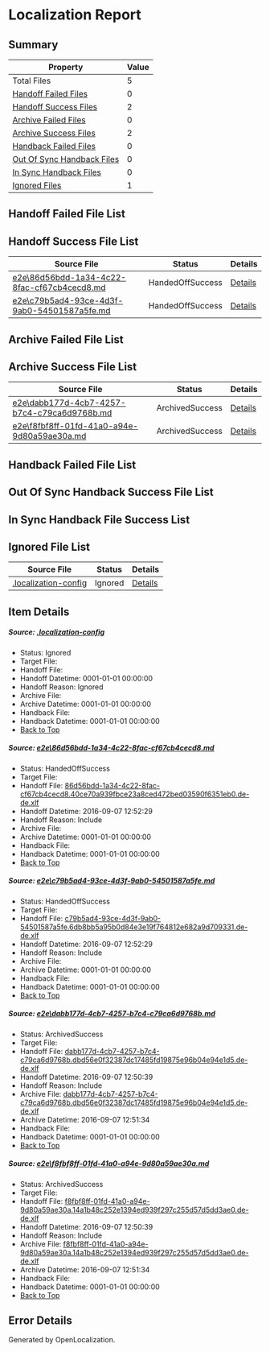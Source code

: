 # <a name='report-top'></a> Localization Report

## Summary
 Property | Value 
 -------- | ----- 
 Total Files | 5
[ Handoff Failed Files ](#handoff-failed-list)| 0
[ Handoff Success Files ](#handoff-success-list)| 2
[ Archive Failed Files ](#archive-failed-list)| 0
[ Archive Success Files ](#archive-success-list)| 2
[ Handback Failed Files ](#handback-failed-list)| 0
[ Out Of Sync Handback Files ](#outofsync-handback-success-list)| 0
[ In Sync Handback Files ](#insync-handback-success-list)| 0
[ Ignored Files ](#ignored-list)| 1

## <a name='handoff-failed-list'></a> Handoff Failed File List

## <a name='handoff-success-list'></a> Handoff Success File List
 Source File | Status | Details 
 ----------- | ------ | ------- 
 [e2e\86d56bdd-1a34-4c22-8fac-cf67cb4cecd8.md](https://github.com/OpenLocalizationTestOrg/ol-test0/blob/2384434e9e30db40f0f86a87b515130592a4be1d/e2e/86d56bdd-1a34-4c22-8fac-cf67cb4cecd8.md) | HandedOffSuccess | [Details](#e3bc5c200d7309b00013f3a9201865606f20da071)
 [e2e\c79b5ad4-93ce-4d3f-9ab0-54501587a5fe.md](https://github.com/OpenLocalizationTestOrg/ol-test0/blob/2384434e9e30db40f0f86a87b515130592a4be1d/e2e/c79b5ad4-93ce-4d3f-9ab0-54501587a5fe.md) | HandedOffSuccess | [Details](#5fd3fda36f4f3aa33d6db743583730e54ead6bf12)

## <a name='archive-failed-list'></a> Archive Failed File List

## <a name='archive-success-list'></a> Archive Success File List
 Source File | Status | Details 
 ----------- | ------ | ------- 
 [e2e\dabb177d-4cb7-4257-b7c4-c79ca6d9768b.md](https://github.com/OpenLocalizationTestOrg/ol-test0/blob/c046846622ac505af095a087e6f3eaa7a7890dce/e2e/dabb177d-4cb7-4257-b7c4-c79ca6d9768b.md) | ArchivedSuccess | [Details](#8afb15af8b2038628ae51a5e7ee76f9c67266a4b3)
 [e2e\f8fbf8ff-01fd-41a0-a94e-9d80a59ae30a.md](https://github.com/OpenLocalizationTestOrg/ol-test0/blob/c046846622ac505af095a087e6f3eaa7a7890dce/e2e/f8fbf8ff-01fd-41a0-a94e-9d80a59ae30a.md) | ArchivedSuccess | [Details](#20919ed046572d1aab6aed19cdb22759955d9f094)

## <a name='handback-failed-list'></a> Handback Failed File List

## <a name='outofsync-handback-success-list'></a> Out Of Sync Handback Success File List

## <a name='insync-handback-success-list'></a> In Sync Handback File Success List

## <a name='ignored-list'></a> Ignored File List
 Source File | Status | Details 
 ----------- | ------ | ------- 
 [.localization-config](https://github.com/OpenLocalizationTestOrg/ol-test0/blob/2384434e9e30db40f0f86a87b515130592a4be1d/.localization-config) | Ignored | [Details](#c268a05ecaa7ec85942ed632c29928ee5bd6da8d0)

## Item Details
##### <a name='c268a05ecaa7ec85942ed632c29928ee5bd6da8d0'></a> Source: [.localization-config](https://github.com/OpenLocalizationTestOrg/ol-test0/blob/2384434e9e30db40f0f86a87b515130592a4be1d/.localization-config)
* Status: Ignored
* Target File: 
* Handoff File: 
* Handoff Datetime: 0001-01-01 00:00:00
* Handoff Reason: Ignored
* Archive File: 
* Archive Datetime: 0001-01-01 00:00:00
* Handback File: 
* Handback Datetime: 0001-01-01 00:00:00
* [Back to Top](#report-top)

##### <a name='e3bc5c200d7309b00013f3a9201865606f20da071'></a> Source: [e2e\86d56bdd-1a34-4c22-8fac-cf67cb4cecd8.md](https://github.com/OpenLocalizationTestOrg/ol-test0/blob/2384434e9e30db40f0f86a87b515130592a4be1d/e2e/86d56bdd-1a34-4c22-8fac-cf67cb4cecd8.md)
* Status: HandedOffSuccess
* Target File: 
* Handoff File: [86d56bdd-1a34-4c22-8fac-cf67cb4cecd8.40ce70a939fbce23a8ced472bed03590f6351eb0.de-de.xlf](https://github.com/OpenLocalizationTestOrg/ol-test0-handoff/blob/e89d3ff3995e85fd907c6e17dbbf24f5a5a459ea/ol-handoff/OpenLocalizationTestOrg/ol-test0-dede/yuwzho/ht/86d56bdd-1a34-4c22-8fac-cf67cb4cecd8.40ce70a939fbce23a8ced472bed03590f6351eb0.de-de.xlf)
* Handoff Datetime: 2016-09-07 12:52:29
* Handoff Reason: Include
* Archive File: 
* Archive Datetime: 0001-01-01 00:00:00
* Handback File: 
* Handback Datetime: 0001-01-01 00:00:00
* [Back to Top](#report-top)

##### <a name='5fd3fda36f4f3aa33d6db743583730e54ead6bf12'></a> Source: [e2e\c79b5ad4-93ce-4d3f-9ab0-54501587a5fe.md](https://github.com/OpenLocalizationTestOrg/ol-test0/blob/2384434e9e30db40f0f86a87b515130592a4be1d/e2e/c79b5ad4-93ce-4d3f-9ab0-54501587a5fe.md)
* Status: HandedOffSuccess
* Target File: 
* Handoff File: [c79b5ad4-93ce-4d3f-9ab0-54501587a5fe.6db8bb5a95b0d84e3e19f764812e682a9d709331.de-de.xlf](https://github.com/OpenLocalizationTestOrg/ol-test0-handoff/blob/e89d3ff3995e85fd907c6e17dbbf24f5a5a459ea/ol-handoff/OpenLocalizationTestOrg/ol-test0-dede/yuwzho/ht/c79b5ad4-93ce-4d3f-9ab0-54501587a5fe.6db8bb5a95b0d84e3e19f764812e682a9d709331.de-de.xlf)
* Handoff Datetime: 2016-09-07 12:52:29
* Handoff Reason: Include
* Archive File: 
* Archive Datetime: 0001-01-01 00:00:00
* Handback File: 
* Handback Datetime: 0001-01-01 00:00:00
* [Back to Top](#report-top)

##### <a name='8afb15af8b2038628ae51a5e7ee76f9c67266a4b3'></a> Source: [e2e\dabb177d-4cb7-4257-b7c4-c79ca6d9768b.md](https://github.com/OpenLocalizationTestOrg/ol-test0/blob/c046846622ac505af095a087e6f3eaa7a7890dce/e2e/dabb177d-4cb7-4257-b7c4-c79ca6d9768b.md)
* Status: ArchivedSuccess
* Target File: 
* Handoff File: [dabb177d-4cb7-4257-b7c4-c79ca6d9768b.dbd56e0f32387dc17485fd19875e96b04e94e1d5.de-de.xlf](https://github.com/OpenLocalizationTestOrg/ol-test0-handoff/blob/4c9b5453aa208ef39dc092e365700f8fde473a16/ol-handoff/OpenLocalizationTestOrg/ol-test0-dede/yuwzho/ht/dabb177d-4cb7-4257-b7c4-c79ca6d9768b.dbd56e0f32387dc17485fd19875e96b04e94e1d5.de-de.xlf)
* Handoff Datetime: 2016-09-07 12:50:39
* Handoff Reason: Include
* Archive File: [dabb177d-4cb7-4257-b7c4-c79ca6d9768b.dbd56e0f32387dc17485fd19875e96b04e94e1d5.de-de.xlf](https://github.com/OpenLocalizationTestOrg/ol-test0-handoff/blob/2507c29c196a0b21545b5e345f2e13640c8c8af7/ol-archive/OpenLocalizationTestOrg/ol-test0-dede/yuwzho/ht/dabb177d-4cb7-4257-b7c4-c79ca6d9768b.dbd56e0f32387dc17485fd19875e96b04e94e1d5.de-de.xlf)
* Archive Datetime: 2016-09-07 12:51:34
* Handback File: 
* Handback Datetime: 0001-01-01 00:00:00
* [Back to Top](#report-top)

##### <a name='20919ed046572d1aab6aed19cdb22759955d9f094'></a> Source: [e2e\f8fbf8ff-01fd-41a0-a94e-9d80a59ae30a.md](https://github.com/OpenLocalizationTestOrg/ol-test0/blob/c046846622ac505af095a087e6f3eaa7a7890dce/e2e/f8fbf8ff-01fd-41a0-a94e-9d80a59ae30a.md)
* Status: ArchivedSuccess
* Target File: 
* Handoff File: [f8fbf8ff-01fd-41a0-a94e-9d80a59ae30a.14a1b48c252e1394ed939f297c255d57d5dd3ae0.de-de.xlf](https://github.com/OpenLocalizationTestOrg/ol-test0-handoff/blob/4c9b5453aa208ef39dc092e365700f8fde473a16/ol-handoff/OpenLocalizationTestOrg/ol-test0-dede/yuwzho/ht/f8fbf8ff-01fd-41a0-a94e-9d80a59ae30a.14a1b48c252e1394ed939f297c255d57d5dd3ae0.de-de.xlf)
* Handoff Datetime: 2016-09-07 12:50:39
* Handoff Reason: Include
* Archive File: [f8fbf8ff-01fd-41a0-a94e-9d80a59ae30a.14a1b48c252e1394ed939f297c255d57d5dd3ae0.de-de.xlf](https://github.com/OpenLocalizationTestOrg/ol-test0-handoff/blob/2507c29c196a0b21545b5e345f2e13640c8c8af7/ol-archive/OpenLocalizationTestOrg/ol-test0-dede/yuwzho/ht/f8fbf8ff-01fd-41a0-a94e-9d80a59ae30a.14a1b48c252e1394ed939f297c255d57d5dd3ae0.de-de.xlf)
* Archive Datetime: 2016-09-07 12:51:34
* Handback File: 
* Handback Datetime: 0001-01-01 00:00:00
* [Back to Top](#report-top)


## Error Details

Generated by OpenLocalization.
